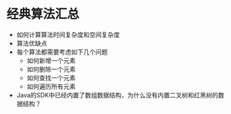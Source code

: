 # 经典算法汇总

* 如何计算算法时间复杂度和空间复杂度
* 算法优缺点
* 每个算法都需要考虑如下几个问题
    - 如何新增一个元素
    - 如何删除一个元素
    - 如何查找一个元素
    - 如何遍历所有元素
* Java的SDK中已经内置了数组数据结构，为什么没有内置二叉树和红黑树的数据结构？



